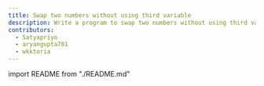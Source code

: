 ```yaml
---
title: Swap two numbers without using third variable
description: Write a program to swap two numbers without using third variable
contributors:
  - Satyapriyo
  - aryangupta701
  - wkktoria
---
```


import README from "./README.md"

<README />
